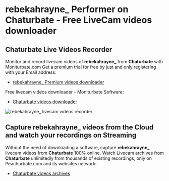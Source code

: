 # rebekahrayne_ Performer on Chaturbate - Free LiveCam videos downloader

## Chaturbate Live Videos Recorder

Monitor and record livecam videos of **rebekahrayne_** from **Chaturbate** with Moniturbate.com
Get a premium trial for free by just and only registering with your Email address:
* [rebekahrayne_ Premium videos downloader](https://moniturbate.com/request-demo-licence-key.html)

Free livecam videos downloader - Moniturbate Software:
* [Chaturbate videos downloader](https://moniturbate.com/moniturbate-download-software.html)

![rebekahrayne_ livecam videos recorder](https://peachurnet.com/templates/moniturbate-software.png)


## Capture rebekahrayne_ videos from the Cloud and watch your recordings on Streaming

Without the need of downloading a software, capture **rebekahrayne_** livecam videos from **Chaturbate** 100% online.
Watch Livecam archives from **Chaturbate** unlimitedly from thousands of existing recordings, only on Peachurbate.com and its websites network:
* [Chaturbate videos archives](https://peachurnet.com/)